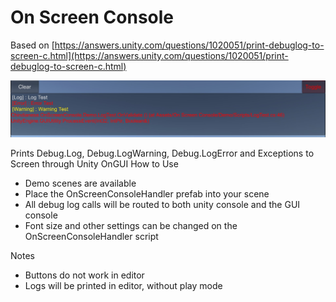 # On Screen Console

Based on [https://answers.unity.com/questions/1020051/print-debuglog-to-screen-c.html](https://answers.unity.com/questions/1020051/print-debuglog-to-screen-c.html)

![Alt text](readmeImages/example0.jpg?raw=true "Title")

Prints Debug.Log, Debug.LogWarning, Debug.LogError and Exceptions to Screen through Unity OnGUI
How to Use
- Demo scenes are available
- Place the OnScreenConsoleHandler prefab into your scene
- All debug log calls will be routed to both unity console and the GUI console
- Font size and other settings can be changed on the OnScreenConsoleHandler script

Notes
- Buttons do not work in editor
- Logs will be printed in editor, without play mode